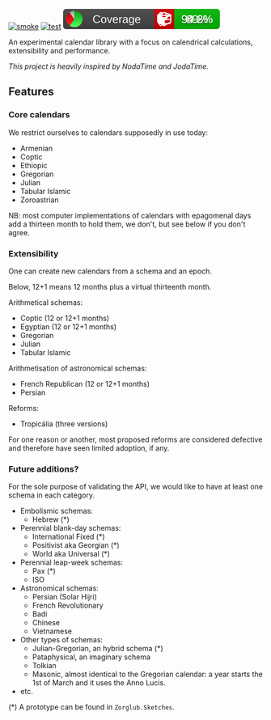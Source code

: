 ﻿
[![smoke](https://github.com/chtoucas/Zorglub.Time/workflows/smoke/badge.svg)](https://github.com/chtoucas/Zorglub.Time/actions?query=workflow%3Asmoke)
[![test](https://github.com/chtoucas/Zorglub.Time/workflows/test/badge.svg)](https://github.com/chtoucas/Zorglub.Time/actions?query=workflow%3Atest)
[![Coverlet](./test/coverage.svg)](./test/coverage.md)

An experimental calendar library with a focus on calendrical calculations,
extensibility and performance.

_This project is heavily inspired by NodaTime and JodaTime._

Features
--------

### Core calendars

We restrict ourselves to calendars supposedly in use today:
- Armenian
- Coptic
- Ethiopic
- Gregorian
- Julian
- Tabular Islamic
- Zoroastrian

NB: most computer implementations of calendars with epagomenal days add a
thirteen month to hold them, we don't, but see below if you don't agree.

### Extensibility

One can create new calendars from a schema and an epoch.

Below, 12+1 means 12 months plus a virtual thirteenth month.

Arithmetical schemas:
- Coptic (12 or 12+1 months)
- Egyptian (12 or 12+1 months)
- Gregorian
- Julian
- Tabular Islamic

Arithmetisation of astronomical schemas:
- French Republican (12 or 12+1 months)
- Persian

Reforms:
- Tropicália (three versions)

For one reason or another, most proposed reforms are considered defective and
therefore have seen limited adoption, if any.

### Future additions?

For the sole purpose of validating the API, we would like to
have at least one schema in each category.
- Embolismic schemas:
  * Hebrew (*)
- Perennial blank-day schemas:
  * International Fixed (*)
  * Positivist aka Georgian (*)
  * World aka Universal (*)
- Perennial leap-week schemas:
  * Pax (*)
  * ISO
- Astronomical schemas:
  * Persian (Solar Hijri)
  * French Revolutionary
  * Badi
  * Chinese
  * Vietnamese
- Other types of schemas:
  * Julian-Gregorian, an hybrid schema (*)
  * Pataphysical, an imaginary schema
  * Tolkian
  * Masonic, almost identical to the Gregorian calendar: a year starts the 1st
    of March and it uses the Anno Lucis.
- etc.

(*) A prototype can be found in `Zorglub.Sketches`.
